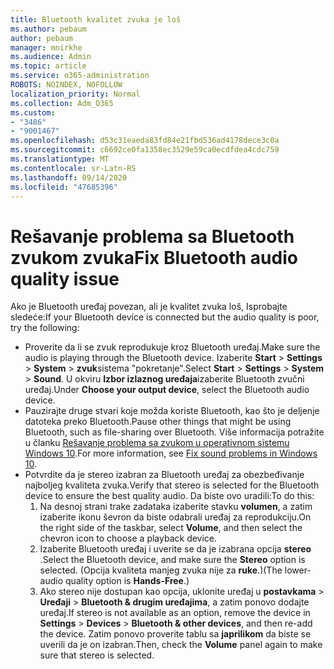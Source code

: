 ```yaml
---
title: Bluetooth kvalitet zvuka je loš
ms.author: pebaum
author: pebaum
manager: mnirkhe
ms.audience: Admin
ms.topic: article
ms.service: o365-administration
ROBOTS: NOINDEX, NOFOLLOW
localization_priority: Normal
ms.collection: Adm_O365
ms.custom:
- "3486"
- "9001467"
ms.openlocfilehash: d53c31eaeda83fd84e21fbd536ad4178dece3c0a
ms.sourcegitcommit: c6692ce0fa1358ec3529e59ca0ecdfdea4cdc759
ms.translationtype: MT
ms.contentlocale: sr-Latn-RS
ms.lasthandoff: 09/14/2020
ms.locfileid: "47685396"
---
```

# <a name="fix-bluetooth-audio-quality-issue"></a><span data-ttu-id="ded5b-102">Rešavanje problema sa Bluetooth zvukom zvuka</span><span class="sxs-lookup"><span data-stu-id="ded5b-102">Fix Bluetooth audio quality issue</span></span>

<span data-ttu-id="ded5b-103">Ako je Bluetooth uređaj povezan, ali je kvalitet zvuka loš, Isprobajte sledeće:</span><span class="sxs-lookup"><span data-stu-id="ded5b-103">If your Bluetooth device is connected but the audio quality is poor, try the following:</span></span>

- <span data-ttu-id="ded5b-104">Proverite da li se zvuk reprodukuje kroz Bluetooth uređaj.</span><span class="sxs-lookup"><span data-stu-id="ded5b-104">Make sure the audio is playing through the Bluetooth device.</span></span> <span data-ttu-id="ded5b-105">Izaberite **Start**  >  **Settings**  >  **System**  >  **zvuk**sistema "pokretanje".</span><span class="sxs-lookup"><span data-stu-id="ded5b-105">Select **Start** > **Settings** > **System** > **Sound**.</span></span> <span data-ttu-id="ded5b-106">U okviru **Izbor izlaznog uređaja**izaberite Bluetooth zvučni uređaj.</span><span class="sxs-lookup"><span data-stu-id="ded5b-106">Under **Choose your output device**, select the Bluetooth audio device.</span></span>
- <span data-ttu-id="ded5b-107">Pauzirajte druge stvari koje možda koriste Bluetooth, kao što je deljenje datoteka preko Bluetooth.</span><span class="sxs-lookup"><span data-stu-id="ded5b-107">Pause other things that might be using Bluetooth, such as file-sharing over Bluetooth.</span></span> <span data-ttu-id="ded5b-108">Više informacija potražite u članku [Rešavanje problema sa zvukom u operativnom sistemu Windows 10](https://support.microsoft.com/help/4520288/windows-10-fix-sound-problems).</span><span class="sxs-lookup"><span data-stu-id="ded5b-108">For more information, see [Fix sound problems in Windows 10](https://support.microsoft.com/help/4520288/windows-10-fix-sound-problems).</span></span>
- <span data-ttu-id="ded5b-109">Potvrdite da je stereo izabran za Bluetooth uređaj za obezbeđivanje najboljeg kvaliteta zvuka.</span><span class="sxs-lookup"><span data-stu-id="ded5b-109">Verify that stereo is selected for the Bluetooth device to ensure the best quality audio.</span></span> <span data-ttu-id="ded5b-110">Da biste ovo uradili:</span><span class="sxs-lookup"><span data-stu-id="ded5b-110">To do this:</span></span> 
    1. <span data-ttu-id="ded5b-111">Na desnoj strani trake zadataka izaberite stavku **volumen**, a zatim izaberite ikonu ševron da biste odabrali uređaj za reprodukciju.</span><span class="sxs-lookup"><span data-stu-id="ded5b-111">On the right side of the taskbar, select **Volume**, and then select the chevron icon to choose a playback device.</span></span>
    2. <span data-ttu-id="ded5b-112">Izaberite Bluetooth uređaj i uverite se da je izabrana opcija **stereo** .</span><span class="sxs-lookup"><span data-stu-id="ded5b-112">Select the Bluetooth device, and make sure the **Stereo** option is selected.</span></span> <span data-ttu-id="ded5b-113">(Opcija kvaliteta manjeg zvuka nije za **ruke**.)</span><span class="sxs-lookup"><span data-stu-id="ded5b-113">(The lower-audio quality option is **Hands-Free**.)</span></span>
    3. <span data-ttu-id="ded5b-114">Ako stereo nije dostupan kao opcija, uklonite uređaj u **postavkama**  >  **Uređaji**  >  **Bluetooth & drugim uređajima**, a zatim ponovo dodajte uređaj.</span><span class="sxs-lookup"><span data-stu-id="ded5b-114">If stereo is not available as an option, remove the device in **Settings** > **Devices** > **Bluetooth & other devices**, and then re-add the device.</span></span> <span data-ttu-id="ded5b-115">Zatim ponovo proverite tablu sa **japrilikom** da biste se uverili da je on izabran.</span><span class="sxs-lookup"><span data-stu-id="ded5b-115">Then, check the **Volume** panel again to make sure that stereo is selected.</span></span>


